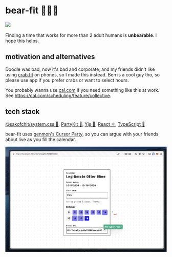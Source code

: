 # bear-fit 🧸🏋️‍♂️

![](./assets/screen-recording.gif)

Finding a time that works for more than 2 adult humans is **unbearable**. I hope this helps.

## motivation and alternatives

Doodle was bad, now it's bad and corporate, and my friends didn't like using [crab.fit] on phones, so I made this instead. Ben is a cool guy tho, so please use app if you prefer crabs or want to select hours.

[crab.fit]: https://crab.fit/

You probably wanna use [cal.com](https://cal.com) if you need something like this at work.
See https://cal.com/scheduling/feature/collective.

## tech stack

[@sakofchit/system.css 💾](https://github.com/sakofchit/system.css), [PartyKit 🎈](https://github.com/partykit/partykit), [Yjs 🤝](https://github.com/yjs/yjs), [React ⚛️](https://github.com/facebook/react), [TypeScript 🛂](https://github.com/microsoft/typescript)

bear-fit uses [genmon's Cursor Party](https://github.com/genmon/interconnected-cursor-party), so you can argue with your friends
about live as you fill the calendar.

![](assets/chat.png)
